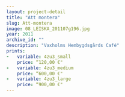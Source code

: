 ```yaml
---
layout: project-detail
title: "Att montera"
slug: Att-montera
image: 08_LEISKA_201107g196.jpg
year: 2011
archive_id: ""
description: "Vaxholms Hembygdsgårds Café"
prints: 
-   variable: 4zu3_small
    price: “120,00 €"
-   variable: 4zu3_medium
    price: “600,00 €"
-   variable: 4zu3_large
    price: “900,00 €"
---
```

